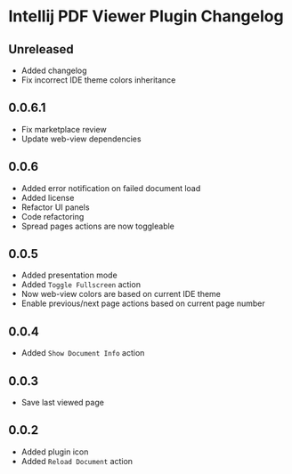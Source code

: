 # Intellij PDF Viewer Plugin Changelog

## Unreleased
- Added changelog
- Fix incorrect IDE theme colors inheritance

## 0.0.6.1
- Fix marketplace review
- Update web-view dependencies

## 0.0.6
- Added error notification on failed document load
- Added license
- Refactor UI panels
- Code refactoring
- Spread pages actions are now toggleable

## 0.0.5
- Added presentation mode
- Added `Toggle Fullscreen` action
- Now web-view colors are based on current IDE theme
- Enable previous/next page actions based on current page number

## 0.0.4
- Added `Show Document Info` action

## 0.0.3
- Save last viewed page

## 0.0.2
- Added plugin icon
- Added `Reload Document` action
